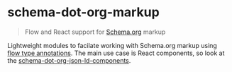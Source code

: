 schema-dot-org-markup
=====================
>Flow and React support for [Schema.org](http://schema.org) markup 

Lightweight modules to facilate working with Schema.org markup using 
[flow type annotations](http://flowtype.org/). The main use case is React components,
so look at the [schema-dot-org-json-ld-components](packages/schema-dot-org-json-ld-components/).
